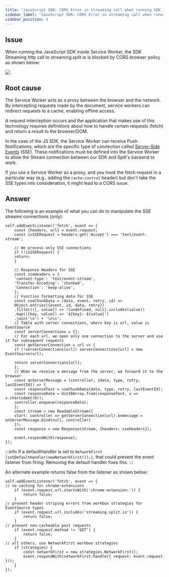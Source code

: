 ```yaml
---
title: "JavaScript SDK: CORS Error in streaming call when running SDK in Service Worker"
sidebar_label: "JavaScript SDK: CORS Error in streaming call when running SDK in Service Worker"
sidebar_position: 4
---
```


<p>
  <button hidden style={{borderRadius:'8px', border:'1px', fontFamily:'Courier New', fontWeight:'800', textAlign:'left'}}> help.split.io link: https://help.split.io/hc/en-us/articles/4415278732429-JavaScript-SDK-CORS-Error-in-streaming-call-when-running-SDK-in-Service-Worker </button>
</p>

## Issue

When running the JavaScript SDK inside Service Worker, the SDK Streaming http call to streaming.split.io is blocked by CORS browser policy as shown below:

![](https://help.split.io/hc/article_attachments/4415274038285)

## Root cause

The Service Worker acts as a proxy between the browser and the network. By intercepting requests made by the document, service workers can redirect requests to a cache, enabling offline access.

A request interception occurs and the application that makes use of this technology requires definitions about how to handle certain requests (fetch) and return a result to the browser/DOM.

In the case of the JS SDK, the Service Worker can receive Push Notifications, which are the specific type of connection called [Server-Side Events](https://developer.mozilla.org/en-US/docs/Web/API/Server-sent_events/Using_server-sent_events) (SSE). These notifications must be defined into the Service Worker to allow the Stream connection between our SDK and Split's backend to work. 

If you use a Service Worker as a proxy, and you hook the fetch request in a particular way (e.g., adding the `cache-control` header) but don't take the SSE types into consideration, it might lead to a CORS issue.

## Answer

The following is an example of what you can do to manipulate the SSE streams connections (only):
```
self.addEventListener('fetch', event => {
    const {headers, url} = event.request;
    const isSSERequest = headers.get('Accept') === 'text/event-stream';

    // We process only SSE connections
    if (!isSSERequest) {
    return;
    }

    // Response Headers for SSE
    const sseHeaders = {
    'content-type': 'text/event-stream',
    'Transfer-Encoding': 'chunked',
    'Connection': 'keep-alive',
    };
    // Function formatting data for SSE
    const sseChunkData = (data, event, retry, id) =>
    Object.entries({event, id, data, retry})
    .filter(([, value]) => ![undefined, null].includes(value))
    .map(([key, value]) => `${key}: ${value}`)
    .join('\n') + '\n\n';
    // Table with server connections, where key is url, value is EventSource
    const serverConnections = {};
    // For each url, we open only one connection to the server and use it for subsequent requests
    const getServerConnection = url => {
    if (!serverConnections[url]) serverConnections[url] = new EventSource(url);

    return serverConnections[url];
    };
    // When we receive a message from the server, we forward it to the browser
    const onServerMessage = (controller, {data, type, retry, lastEventId}) => {
    const responseText = sseChunkData(data, type, retry, lastEventId);
    const responseData = Uint8Array.from(responseText, x => x.charCodeAt(0));
    controller.enqueue(responseData);
    };
    const stream = new ReadableStream({
    start: controller => getServerConnection(url).onmessage = onServerMessage.bind(null, controller)
    });
    const response = new Response(stream, {headers: sseHeaders});

    event.respondWith(response);
});
 ```

:::info
If a defaultHandler is set to `NetworkFirst [setDefaultHandler(newNetworkFirst());]`, that could prevent the event listener from firing.  Removing the default handler fixes this.
:::

An alternate example returns false from the listener as shown below:
```
self.addEventListener('fetch', event => {
// no caching for chrome-extensions
    if (event.request.url.startsWith('chrome-extension:')) {
        return false;
    }
// prevent header striping errors from workbox strategies for EventSource types
    if (event.request.url.includes('streaming.split.io')) {
        return false;
    }
// prevent non-cacheable post requests
    if (event.request.method != 'GET') {
        return false;
    }
// all others, use NetworkFirst workbox strategies
    if (strategies) {
        const networkFirst = new strategies.NetworkFirst();
        event.respondWith(networkFirst.handle({ request: event.request }));
    }
});
```